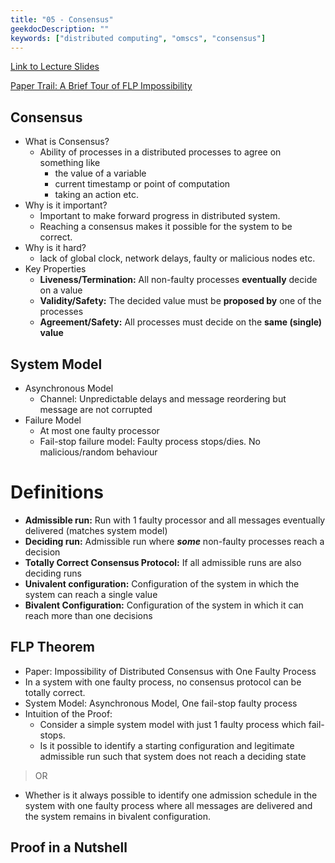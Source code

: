 ```yaml
---
title: "05 - Consensus"
geekdocDescription: ""
keywords: ["distributed computing", "omscs", "consensus"]
---
```

[Link to Lecture Slides](https://gatech.instructure.com/courses/220502/files/24077401/download?download_frd=1)

[Paper Trail: A Brief Tour of FLP Impossibility](https://www.the-paper-trail.org/post/2008-08-13-a-brief-tour-of-flp-impossibility/)

## Consensus

- What is Consensus?
    - Ability of processes in a distributed processes to agree on something like
        - the value of a variable
        - current timestamp or point of computation
        - taking an action etc.
- Why is it important?
    - Important to make forward progress in distributed system.
    - Reaching a consensus makes it possible for the system to be correct.
- Why is it hard?
    - lack of global clock, network delays, faulty or malicious nodes etc.
- Key Properties
    - **Liveness/Termination:** All non-faulty processes **eventually** decide on a value
    - **Validity/Safety:** The decided value must be **proposed by** one of the processes
    - **Agreement/Safety:** All processes must decide on the **same (single) value**

## System Model

- Asynchronous Model
    - Channel: Unpredictable delays and message reordering but message are not corrupted
- Failure Model
    - At most one faulty processor
    - Fail-stop failure model: Faulty process stops/dies. No malicious/random behaviour

# Definitions

- **Admissible run:** Run with 1 faulty processor and all messages eventually delivered (matches system model)
- **Deciding run:** Admissible run where ***some*** non-faulty processes reach a decision
- **Totally Correct Consensus Protocol:** If all admissible runs are also deciding runs
- **Univalent configuration:** Configuration of the system in which the system can reach a single value
- **Bivalent Configuration:** Configuration of the system in which it can reach more than one decisions

## FLP Theorem

- Paper: Impossibility of Distributed Consensus with One Faulty Process
- In a system with one faulty process, no consensus protocol can be totally correct.
- System Model: Asynchronous Model, One fail-stop faulty process
- Intuition of the Proof:
    - Consider a simple system model with just 1 faulty process which fail-stops.
    - Is it possible to identify a starting configuration and legitimate admissible run such that system does not reach a deciding state

> OR
- Whether is it always possible to identify one admission schedule in the system with one faulty process where all messages are delivered and the system remains in bivalent configuration.

## Proof in a Nutshell